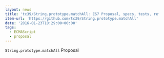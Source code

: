 ```yaml
---
layout: news
title: 'tc39/String.prototype.matchAll: ES7 Proposal, specs, tests, reference implementation, and polyfill/shim for String.prototype.matchAll'
item-url: 'https://github.com/tc39/String.prototype.matchAll'
date: '2016-01-23T10:29:00+00:00'
tags:
  - ECMAScript
  - proposal
---
```

`String.prototype.matchAll` Proposal
